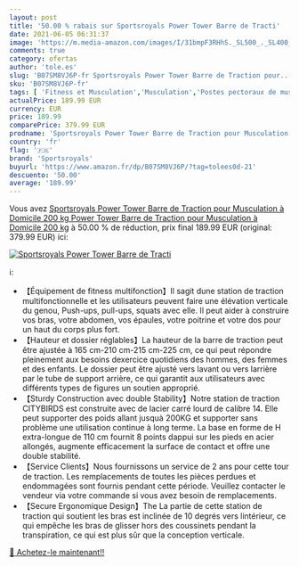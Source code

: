 ```yaml
---
layout: post
title: '50.00 % rabais sur Sportsroyals Power Tower Barre de Tracti'
date: 2021-06-05 06:31:37
image: 'https://m.media-amazon.com/images/I/31bmpF3RHhS._SL500_._SL400_.jpg'
comments: true
category: ofertas
author: 'tole.es'
slug: 'B07SM8VJ6P-fr Sportsroyals Power Tower Barre de Traction pour...'
sku: 'B07SM8VJ6P-fr'
tags: [ 'Fitness et Musculation','Musculation','Postes pectoraux de musculation','Sports et Loisirs','sportsroyals', ]
actualPrice: 189.99 EUR
currency: EUR
price: 189.99
comparePrice: 379.99 EUR
prodname: 'Sportsroyals Power Tower Barre de Traction pour Musculation à Domicile  200 kg Power Tower Barre de Traction pour Musculation à Domicile  200 kg'
country: 'fr'
flag: '🇫🇷'
brand: 'Sportsroyals'
buyurl: 'https://www.amazon.fr/dp/B07SM8VJ6P/?tag=tolees0d-21'
descuento: '50.00'
average: '189.99'
---
```


Vous avez [Sportsroyals Power Tower Barre de Traction pour Musculation à Domicile  200 kg Power Tower Barre de Traction pour Musculation à Domicile  200 kg](https://www.amazon.fr/dp/B07SM8VJ6P/?tag=tolees0d-21)  à  50.00 % de réduction, prix final  189.99 EUR (original: 379.99 EUR) ici:

[![Sportsroyals Power Tower Barre de Tracti](https://m.media-amazon.com/images/I/31bmpF3RHhS._SL500_._SL400_.jpg)](https://www.amazon.fr/dp/B07SM8VJ6P/?tag=tolees0d-21)

ℹ️:

- 【Équipement de fitness multifonction】Il sagit dune station de traction multifonctionnelle et les utilisateurs peuvent faire une élévation verticale du genou, Push-ups, pull-ups, squats avec elle. Il peut aider à construire vos bras, votre abdomen, vos épaules, votre poitrine et votre dos pour un haut du corps plus fort.
- 【Hauteur et dossier réglables】La hauteur de la barre de traction peut être ajustée à 165 cm-210 cm-215 cm-225 cm, ce qui peut répondre pleinement aux besoins dexercice quotidiens des hommes, des femmes et des enfants. Le dossier peut être ajusté vers lavant ou vers larrière par le tube de support arrière, ce qui garantit aux utilisateurs avec différents types de figures un soutien approprié.
- 【Sturdy Construction avec double Stability】Notre station de traction CITYBIRDS est construite avec de lacier carré lourd de calibre 14. Elle peut supporter des poids allant jusquà 200KG et supporter sans problème une utilisation continue à long terme. La base en forme de H extra-longue de 110 cm fournit 8 points dappui sur les pieds en acier allongés, augmente efficacement la surface de contact et offre une double stabilité.
- 【Service Clients】Nous fournissons un service de 2 ans pour cette tour de traction. Les remplacements de toutes les pièces perdues et endommagées sont fournis pendant cette période. Veuillez contacter le vendeur via votre commande si vous avez besoin de remplacements.
- 【Secure Ergonomique Design】The La partie de cette station de traction qui soutient les bras est inclinée de 10 degrés vers lintérieur, ce qui empêche les bras de glisser hors des coussinets pendant la transpiration, ce qui est plus sûr que la conception verticale.

[🛒 Achetez-le maintenant!!](https://www.amazon.fr/dp/B07SM8VJ6P/?tag=tolees0d-21)
